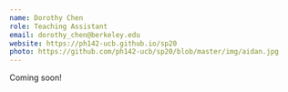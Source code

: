 ```yaml
---
name: Dorothy Chen
role: Teaching Assistant
email: dorothy_chen@berkeley.edu
website: https://ph142-ucb.github.io/sp20
photo: https://github.com/ph142-ucb/sp20/blob/master/img/aidan.jpg
---
```


Coming soon!
